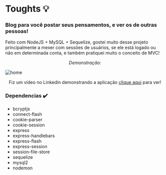 <h1>Toughts 💡 </h1>

<h3>Blog para você postar seus pensamentos, e ver os de outras pessoas!</h3>

<p>Feito com NodeJS + MySQL + Sequelize, gostei muito desse projeto principalmente a mexer com sessões de usuários, se ele está logado ou não em determinada conta, e também pratiquei muito o conceito de MVC!</p>

<div align="center">
<i>Demonstração:</i>
</div>

![home](https://user-images.githubusercontent.com/62243365/199529972-f55f5ca2-1e0b-4809-956e-65064e1c6eca.png)

<p align="center">Fiz um vídeo no Linkedin demonstrando a aplicação <a href="https://www.linkedin.com/feed/update/urn:li:ugcPost:6993597260597014528/" target="_blank">clique aqui</a> para ver!</p>

<h3>Dependencias ✔️</h3>
<ul>
    <li>bcryptjs</li>
    <li>connect-flash</li>
    <li>cookie-parser</li>
    <li>cookie-session</li>
    <li>express</li>
    <li>express-handlebars</li>
    <li>express-flash</li>
    <li>express-session</li>
    <li>session-file-store</li>
    <li>sequelize</li>
    <li>mysql2</li>
    <li>nodemon</li>
</ul>
